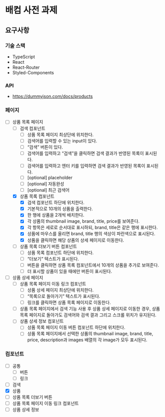 # 배컴 사전 과제

## 요구사항

### 기술 스택

- TypeScript
- React
- React-Router
- Styled-Components

### API

- https://dummyjson.com/docs/products

### 페이지

- [ ] 상품 목록 페이지
  - [ ] 검색 컴포넌트
    - [ ] 상품 목록 페이지 최상단에 위치한다.
    - [ ] 검색어를 입력할 수 있는 input이 있다.
    - [ ] “검색” 버튼이 있다.
    - [ ] 검색어를 입력하고 “검색”을 클릭하면 검색 결과가 반영된 목록이 표시된다.
    - [ ] 검색어를 입력하고 엔터 키를 입력하면 검색 결과가 반영된 목록이 표시된다.
    - [ ] [optional] placeholder
    - [ ] [optional] 자동완성
    - [ ] [optional] 최근 검색어
  - [x] 상품 목록 컴포넌트
    - [x] 검색 컴포넌트 하단에 위치한다.
    - [x] 기본적으로 10개의 상품을 출력한다.
    - [x] 한 행에 상품을 2개씩 배치한다.
    - [x] 각 상품의 thumbnail image, brand, title, price를 보여준다.
    - [x] 각 항목은 세로로 순서대로 표시하되, brand, title은 같은 행에 표시한다.
    - [x] 상품에 마우스를 올리면 brand, title 행의 색상이 파란색으로 표시된다.
    - [x] 상품을 클릭하면 해당 상품의 상세 페이지로 이동한다.
  - [ ] 상품 목록 더보기 버튼 컴포넌트
    - [ ] 상품 목록 컴포넌트 하단에 위치한다.
    - [ ] “더보기” 텍스트가 표시된다.
    - [ ] 버튼을 클릭하면 상품 목록 컴포넌트에서 10개의 상품을 추가로 보여준다.
    - [ ] 더 표시할 상품이 있을 때에만 버튼이 표시된다.
- [ ] 상품 상세 페이지
  - [ ] 상품 목록 페이지 이동 링크 컴포넌트
    - [ ] 상품 상세 페이지 최상단에 위치한다.
    - [ ] “목록으로 돌아가기” 텍스트가 표시된다.
    - [ ] 링크를 클릭하면 상품 목록 페이지로 이동한다.
  - [ ] 상품 목록 페이지에서 검색 기능 사용 후 상품 상세 페이지로 이동한 경우, 상품 목록 페이지로 돌아가도 검색어와 검색 결과 그리고 스크롤 위치가 유지된다.
  - [ ] 상품 상세 정보 컴포넌트
    - [ ] 상품 목록 페이지 이동 버튼 컴포넌트 하단에 위치한다.
    - [ ] 상품 목록 페이지에서 선택한 상품의 thumbnail image, brand, title, price, description과 images 배열의 각 image가 모두 표시된다.

### 컴포넌트

- [ ] 공통
  - [ ] 버튼
  - [ ] 링크
- [ ] 검색
- [x] 상품
- [ ] 상품 목록 더보기 버튼
- [ ] 상품 목록 페이지 이동 링크 컴포넌트
- [ ] 상품 상세 정보

